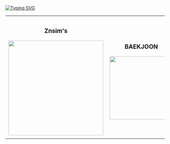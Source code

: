 <div>
<a href="https://git.io/typing-svg">
        <img src="https://readme-typing-svg.demolab.com/?lines=Welcome+to+Znsim+Github;Nice+to+meet+you!!" alt="Typing SVG" />
</a>
</div>

<div align="center">

  <table style="border: none; border-collapse: collapse;">
    <tr>
      <!-- 왼쪽: Znsim's Most Used Languages -->
      <td align="center" style="padding: 10px; border: none;">
        <h3>Znsim's</h3>
        <img src="https://github-readme-stats.vercel.app/api/top-langs/?username=Znsim&hide_progress=true" width="300"/>
      </td>
      <!-- 오른쪽: BAEKJOON -->
      <td align="center" style="padding: 10px; border: none;">
        <h3>BAEKJOON</h3>
        <a href="https://solved.ac/taldkdus1">
          <img src="http://mazassumnida.wtf/api/generate_badge?boj=taldkdus1" width="200" />
        </a>
      </td>
    </tr>
  </table>

</div>





